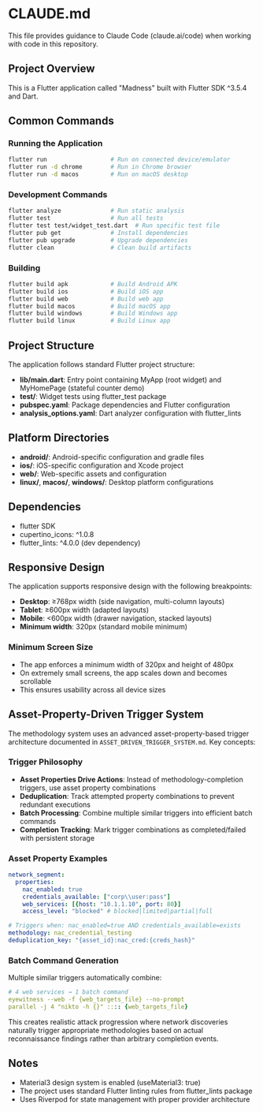 # CLAUDE.md

This file provides guidance to Claude Code (claude.ai/code) when working with code in this repository.

## Project Overview

This is a Flutter application called "Madness" built with Flutter SDK ^3.5.4 and Dart.

## Common Commands

### Running the Application
```bash
flutter run                  # Run on connected device/emulator
flutter run -d chrome        # Run in Chrome browser
flutter run -d macos         # Run on macOS desktop
```

### Development Commands
```bash
flutter analyze              # Run static analysis
flutter test                 # Run all tests
flutter test test/widget_test.dart  # Run specific test file
flutter pub get              # Install dependencies
flutter pub upgrade          # Upgrade dependencies
flutter clean                # Clean build artifacts
```

### Building
```bash
flutter build apk            # Build Android APK
flutter build ios            # Build iOS app
flutter build web            # Build web app
flutter build macos          # Build macOS app
flutter build windows        # Build Windows app
flutter build linux          # Build Linux app
```

## Project Structure

The application follows standard Flutter project structure:

- **lib/main.dart**: Entry point containing MyApp (root widget) and MyHomePage (stateful counter demo)
- **test/**: Widget tests using flutter_test package
- **pubspec.yaml**: Package dependencies and Flutter configuration
- **analysis_options.yaml**: Dart analyzer configuration with flutter_lints

## Platform Directories

- **android/**: Android-specific configuration and gradle files
- **ios/**: iOS-specific configuration and Xcode project
- **web/**: Web-specific assets and configuration
- **linux/**, **macos/**, **windows/**: Desktop platform configurations

## Dependencies

- flutter SDK
- cupertino_icons: ^1.0.8
- flutter_lints: ^4.0.0 (dev dependency)

## Responsive Design

The application supports responsive design with the following breakpoints:
- **Desktop**: ≥768px width (side navigation, multi-column layouts)
- **Tablet**: ≥600px width (adapted layouts)
- **Mobile**: <600px width (drawer navigation, stacked layouts)
- **Minimum width**: 320px (standard mobile minimum)

### Minimum Screen Size
- The app enforces a minimum width of 320px and height of 480px
- On extremely small screens, the app scales down and becomes scrollable
- This ensures usability across all device sizes

## Asset-Property-Driven Trigger System

The methodology system uses an advanced asset-property-based trigger architecture documented in `ASSET_DRIVEN_TRIGGER_SYSTEM.md`. Key concepts:

### Trigger Philosophy
- **Asset Properties Drive Actions**: Instead of methodology-completion triggers, use asset property combinations
- **Deduplication**: Track attempted property combinations to prevent redundant executions
- **Batch Processing**: Combine multiple similar triggers into efficient batch commands
- **Completion Tracking**: Mark trigger combinations as completed/failed with persistent storage

### Asset Property Examples
```yaml
network_segment:
  properties:
    nac_enabled: true
    credentials_available: ["corp\\user:pass"]
    web_services: [{host: "10.1.1.10", port: 80}]
    access_level: "blocked" # blocked|limited|partial|full

# Triggers when: nac_enabled=true AND credentials_available=exists
methodology: nac_credential_testing
deduplication_key: "{asset_id}:nac_cred:{creds_hash}"
```

### Batch Command Generation
Multiple similar triggers automatically combine:
```yaml
# 4 web services → 1 batch command
eyewitness --web -f {web_targets_file} --no-prompt
parallel -j 4 "nikto -h {}" :::: {web_targets_file}
```

This creates realistic attack progression where network discoveries naturally trigger appropriate methodologies based on actual reconnaissance findings rather than arbitrary completion events.

## Notes

- Material3 design system is enabled (useMaterial3: true)
- The project uses standard Flutter linting rules from flutter_lints package
- Uses Riverpod for state management with proper provider architecture